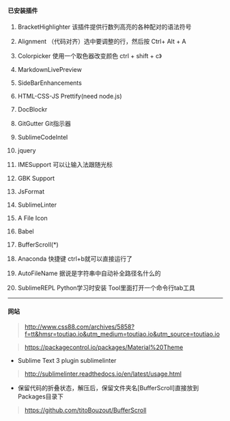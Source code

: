 #### 已安装插件

1. BracketHighlighter 该插件提供行数列高亮的各种配对的语法符号

2. Alignment （代码对齐）选中要调整的行，然后按 Ctrl+ Alt + A

3. Colorpicker 使用一个取色器改变颜色 ctrl + shift + c》

4. MarkdownLivePreview

5. SideBarEnhancements

6. HTML-CSS-JS Prettify(need node.js)

7. DocBlockr

8. GitGutter Git指示器

9. SublimeCodeIntel

10. jquery

11. IMESupport 可以让输入法跟随光标

12. GBK Support

13. JsFormat

14. SublimeLinter

15. A File Icon

16. Babel

17. BufferScroll(*)

18. Anaconda 快捷键 ctrl+b就可以直接运行了

19. AutoFileName 据说是字符串中自动补全路径名什么的

20. SublimeREPL Python学习时安装 Tool里面打开一个命令行tab工具

***

#### 网站

> http://www.css88.com/archives/5858?f=tt&hmsr=toutiao.io&utm_medium=toutiao.io&utm_source=toutiao.io

> https://packagecontrol.io/packages/Material%20Theme

* Sublime Text 3 plugin sublimelinter

> http://sublimelinter.readthedocs.io/en/latest/usage.html

* 保留代码的折叠状态，解压后，保留文件夹名[BufferScroll]直接放到Packages目录下

> https://github.com/titoBouzout/BufferScroll
